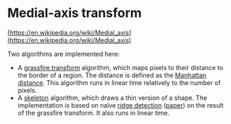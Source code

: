 # Medial-axis transform

[https://en.wikipedia.org/wiki/Medial_axis](https://en.wikipedia.org/wiki/Medial_axis)

Two algorithms are implemented here:

* A [grassfire transform](https://en.wikipedia.org/wiki/Grassfire_transform) algorithm, which maps pixels to their distance to the border of a region. The distance is defined as the [Manhattan distance](https://en.wikipedia.org/wiki/Taxicab_geometry). This algorithm runs in linear time relatively to the number of pixels.
* A [skeleton](https://en.wikipedia.org/wiki/Topological_skeleton) algorithm, which draws a thin version of a shape. The implementation is based on naïve [ridge detection](https://en.wikipedia.org/wiki/Ridge_detection) ([paper](http://paper.ijcsns.org/07_book/200707/20070729.pdf)) on the result of the grassfire transform. It also runs in linear time.
